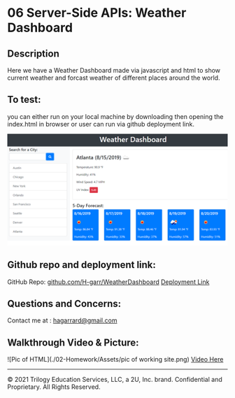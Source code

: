 # 06 Server-Side APIs: Weather Dashboard

## Description

Here we have a Weather Dashboard made via javascript and html to show current weather and forcast weather of different places around the world. 

## To test: 

you can either run on your local machine by downloading then opening the index.html in browser or user can run via github deployment link.

![weather dashboard demo](./Assets/06-server-side-apis-homework-demo.png)

## Github repo and deployment link:

GitHub Repo:
<a href="https://github.com/H-garr/WeatherDashboard">github.com/H-garr/WeatherDashboard</a>
<a href="https://h-garr.github.io/WeatherDashboard/">Deployment Link</a>

## Questions and Concerns:
Contact me at :
<a href="https://hagarrard@gmail.com">hagarrard@gmail.com</a>

## Walkthrough Video & Picture: 

![Pic of HTML](./02-Homework/Assets/pic of working site.png)
<a href="https://drive.google.com/file/d/1SUoXsOnsFeoDopNn4dM4hqwc5WwtOYCB/view">Video Here</a>
- - -
© 2021 Trilogy Education Services, LLC, a 2U, Inc. brand. Confidential and Proprietary. All Rights Reserved.
